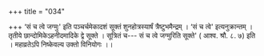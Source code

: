 +++
title = "034"

+++
‘सं च त्वे जग्मुः' इति पञ्चर्चमेकादशं सूक्तं शुनहोत्रस्यार्षं त्रैष्टुभमैन्द्रम् । ‘सं च त्वे' इत्यनुक्रान्तम् । तृतीये छान्दोमिकेऽहनीदमादिके द्वे सूक्ते । सूत्रितं च--- सं च त्वे जग्मुरिति सूक्ते' ( आश्व. श्रौ. ८. ७) इति । महाव्रतेऽपि निष्केवल्य उक्तो विनियोगः ।।